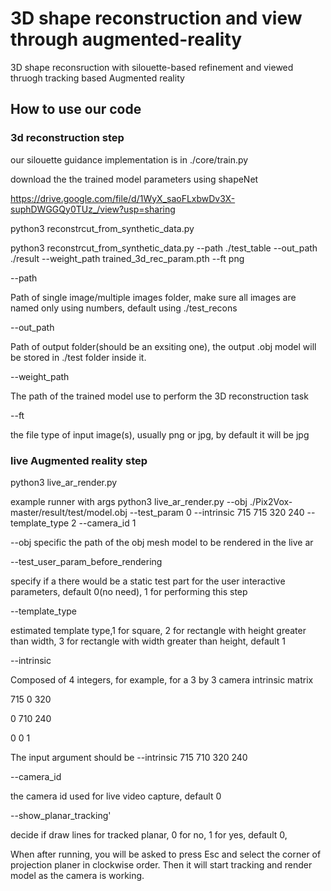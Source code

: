# 3D shape reconstruction and view through augmented-reality
3D shape reconsruction with silouette-based refinement and viewed thruogh tracking based Augmented reality

## How to use our code



### 3d reconstruction step

our silouette guidance implementation is in ./core/train.py


download the the trained model parameters using shapeNet

https://drive.google.com/file/d/1WyX_saoFLxbwDv3X-suphDWGGQy0TUz_/view?usp=sharing


python3 reconstrcut_from_synthetic_data.py 

python3 reconstrcut_from_synthetic_data.py --path ./test_table --out_path ./result --weight_path trained_3d_rec_param.pth --ft png

--path

Path of single image/multiple images folder, make sure all images are named only using numbers, default using ./test_recons

--out_path

Path of output folder(should be an exsiting one), the output .obj model will be stored in ./test folder inside it.

--weight_path

The path of the trained model use to perform the 3D reconstruction task

--ft

the file type of input image(s), usually png or jpg, by default it will be jpg



### live Augmented reality step
python3 live_ar_render.py 

example runner with args
python3 live_ar_render.py --obj ./Pix2Vox-master/result/test/model.obj --test_param 0 --intrinsic 715 715 320 240 --template_type 2  --camera_id 1

--obj specific the path of the obj mesh model to be rendered in the live ar

--test_user_param_before_rendering 

specify if a there would be a static test part for the user interactive parameters, default 0(no need), 1 for performing this step 

--template_type  

estimated template type,1 for square, 2 for rectangle with height greater than width, 3 for rectangle with width greater than height, default 1

--intrinsic

Composed of 4 integers,  for example, for a 3 by 3 camera intrinsic matrix 

715 0   320

0   710 240

0   0   1

The input argument should be --intrinsic 715 710 320 240

--camera_id     

the camera id used for live video capture, default 0

--show_planar_tracking'   

decide if draw lines for tracked planar, 0 for no, 1 for yes, default 0,

When after running, you will be asked to press Esc and select the corner of projection planer in clockwise order. Then it will start tracking and render model as the camera is working.

##



##